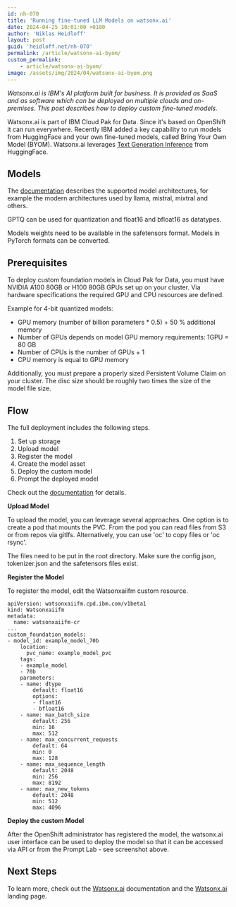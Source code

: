 ```yaml
---
id: nh-070
title: 'Running fine-tuned LLM Models on watsonx.ai'
date: 2024-04-25 10:01:00 +0100
author: 'Niklas Heidloff'
layout: post
guid: 'heidloff.net/nh-070'
permalink: /article/watsonx-ai-byom/
custom_permalink:
    - article/watsonx-ai-byom/
image: /assets/img/2024/04/watsonx-ai-byom.png
---
```


*Watsonx.ai is IBM's AI platform built for business. It is provided as SaaS and as software which can be deployed on multiple clouds and on-premises. This post describes how to deploy custom fine-tuned models.*

Watsonx.ai is part of IBM Cloud Pak for Data. Since it's based on OpenShift it can run everywhere. Recently IBM added a key capability to run models from HuggingFace and your own fine-tuned models, called Bring Your Own Model (BYOM). Watsonx.ai leverages [Text Generation Inference](https://huggingface.co/docs/text-generation-inference/en/index) from HuggingFace.

## Models

The [documentation](https://www.ibm.com/docs/en/cloud-paks/cp-data/4.8.x?topic=model-supported-hardware-architectures-performance-settings) describes the supported model architectures, for example the modern architectures used by llama, mistral, mixtral and others.

GPTQ can be used for quantization and float16 and bfloat16 as datatypes.

Models weights need to be available in the safetensors format. Models in PyTorch formats can be converted.

## Prerequisites

To deploy custom foundation models in Cloud Pak for Data, you must have NVIDIA A100 80GB or H100 80GB GPUs set up on your cluster. Via hardware specifications the required GPU and CPU resources are defined.

Example for 4-bit quantized models:
* GPU memory (number of billion parameters * 0.5) + 50 % additional memory
* Number of GPUs depends on model GPU memory requirements: 1GPU = 80 GB
* Number of CPUs is the number of GPUs + 1
* CPU memory is equal to GPU memory

Additionally, you must prepare a properly sized Persistent Volume Claim on your cluster. The disc size should be roughly two times the size of the model file size.

## Flow

The full deployment includes the following steps.

1. Set up storage
2. Upload model
3. Register the model
4. Create the model asset
5. Deploy the custom model
6. Prompt the deployed model

Check out the [documentation](https://www.ibm.com/docs/en/cloud-paks/cp-data/4.8.x?topic=assets-deploying-foundation-model) for details. 

**Upload Model**

To upload the model, you can leverage several approaches. One option is to create a pod that mounts the PVC. From the pod you can read files from S3 or from repos via gitlfs. Alternatively, you can use 'oc' to copy files or 'oc rsync'.

The files need to be put in the root directory. Make sure the config.json, tokenizer.json and the safetensors files exist.

**Register the Model**

To register the model, edit the Watsonxaiifm custom resource.

```
apiVersion: watsonxaiifm.cpd.ibm.com/v1beta1
kind: Watsonxaiifm
metadata:
  name: watsonxaiifm-cr
...
custom_foundation_models:
- model_id: example_model_70b
    location:
      pvc_name: example_model_pvc
    tags:
    - example_model
    - 70b
    parameters:
    - name: dtype
        default: float16
        options:
        - float16
        - bfloat16
    - name: max_batch_size
        default: 256
        min: 16
        max: 512
    - name: max_concurrent_requests
        default: 64
        min: 0
        max: 128
    - name: max_sequence_length
        default: 2048
        min: 256
        max: 8192
    - name: max_new_tokens
        default: 2048
        min: 512
        max: 4096
```

**Deploy the custom Model**

After the OpenShift administrator has registered the model, the watsonx.ai user interface can be used to deploy the model so that it can be accessed via API or from the Prompt Lab - see screenshot above.

## Next Steps

To learn more, check out the [Watsonx.ai](https://www.ibm.com/docs/en/watsonx-as-a-service) documentation and the [Watsonx.ai](https://www.ibm.com/products/watsonx-ai) landing page.